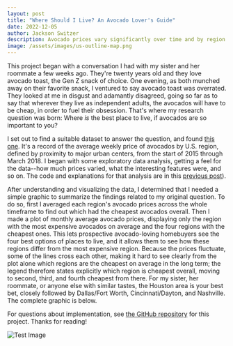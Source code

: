 ```yaml
---
layout: post
title: "Where Should I Live? An Avocado Lover's Guide"
date: 2022-12-05
author: Jackson Switzer
description: Avocado prices vary significantly over time and by region. If you want to live somewhere where avocados are cheap, this post will show you the best regions to choose and how avocado prices fluctuated in those regions over a three-year period (and, for comparison, in the region with the most expensive avocados).
image: /assets/images/us-outline-map.png
---
```


This project began with a conversation I had with my sister and her roommate a few weeks ago. They're twenty years old and they love avocado toast, the Gen Z snack of choice. One evening, as both munched away on their favorite snack, I ventured to say avocado toast was overrated. They looked at me in disgust and adamantly disagreed, going so far as to say that wherever they live as independent adults, the avocados will have to be cheap, in order to fuel their obsession. That's where my research question was born: Where *is* the best place to live, if avocados are so important to you?

I set out to find a suitable dataset to answer the question, and found [this one](https://www.kaggle.com/datasets/neuromusic/avocado-prices). It's a record of the average weekly price of avocados by U.S. region, defined by proximity to major urban centers, from the start of 2015 through March 2018. I began with some exploratory data analysis, getting a feel for the data--how much prices varied, what the interesting features were, and so on. The code and explanations for that analysis are in this [previous post](https://jacksonswitzer.github.io/statistically-insignificant/2022/11/13/Exploring-Avocados.html)).

After understanding and visualizing the data, I determined that I needed a simple graphic to summarize the findings related to my original question. To do so, first I averaged each region's avocado prices across the whole timeframe to find out which had the cheapest avocados overall. Then I made a plot of monthly average avocado prices, displaying only the region with the most expensive avocados on average and the four regions with the cheapest ones. This lets prospective avocado-loving homebuyers see the four best options of places to live, and it allows them to see how these regions differ from the most expensive region. Because the prices fluctuate, some of the lines cross each other, making it hard to see clearly from the plot alone which regions are the cheapest on average in the long term; the legend therefore states explicitly which region is cheapest overall, moving to second, third, and fourth cheapest from there. For my sister, her roommate, or anyone else with similar tastes, the Houston area is your best bet, closely followed by Dallas/Fort Worth, Cincinnati/Dayton, and Nashville. The complete graphic is below.

For questions about implementation, see [the GitHub repository](https://github.com/jacksonswitzer/avocado_eda/tree/master) for this project. Thanks for reading!

![Test Image](https://raw.githubusercontent.com/jacksonswitzer/statistically-insignificant/main/assets/images/datastory.png)
